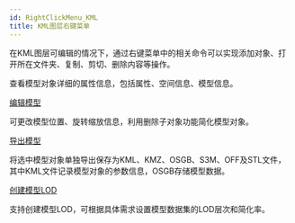 ```yaml
---
id: RightClickMenu_KML
title: KML图层右键菜单  
---  
```

在KML图层可编辑的情况下，通过右键菜单中的相关命令可以实现添加对象、打开所在文件夹、复制、剪切、删除内容等操作。

[](ModelPropertyIntro)

查看模型对象详细的属性信息，包括属性、空间信息、模型信息。

[编辑模型](ModelEdit)

可更改模型位置、旋转缩放信息，利用删除子对象功能简化模型对象。

[导出模型](ModelExport)

将选中模型对象单独导出保存为KML、KMZ、OSGB、S3M、OFF及STL文件，其中KML文件记录模型对象的参数信息，OSGB存储模型数据。

[创建模型LOD](CreatLOD)

支持创建模型LOD，可根据具体需求设置模型数据集的LOD层次和简化率。



